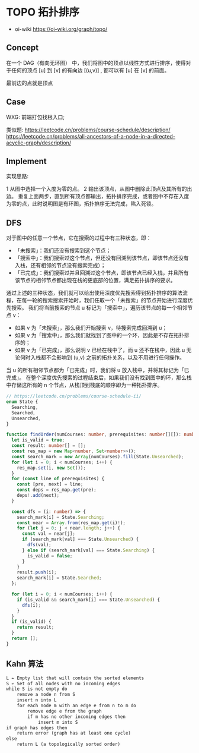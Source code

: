 # TOPO 拓扑排序

- oi-wiki https://oi-wiki.org/graph/topo/

## Concept

在一个 DAG（有向无环图） 中，我们将图中的顶点以线性方式进行排序，使得对于任何的顶点 [u] 到 [v] 的有向边 [(u,v)] , 都可以有 [u] 在 [v] 的前面。

最前边的点就是顶点

## Case

WXG: 前端打包找根入口;

类似题:
https://leetcode.cn/problems/course-schedule/description/
https://leetcode.cn/problems/all-ancestors-of-a-node-in-a-directed-acyclic-graph/description/

## Implement

实现思路:

1 从图中选择一个入度为零的点。
2 输出该顶点，从图中删除此顶点及其所有的出边。
重复上面两步，直到所有顶点都输出，拓扑排序完成，或者图中不存在入度为零的点，此时说明图是有环图，拓扑排序无法完成，陷入死锁。

## DFS

对于图中的任意一个节点，它在搜索的过程中有三种状态，即：

- 「未搜索」：我们还没有搜索到这个节点；
- 「搜索中」：我们搜索过这个节点，但还没有回溯到该节点，即该节点还没有入栈，还有相邻的节点没有搜索完成）；
- 「已完成」：我们搜索过并且回溯过这个节点，即该节点已经入栈，并且所有该节点的相邻节点都出现在栈的更底部的位置，满足拓扑排序的要求。

通过上述的三种状态，我们就可以给出使用深度优先搜索得到拓扑排序的算法流程，在每一轮的搜索搜索开始时，我们任取一个「未搜索」的节点开始进行深度优先搜索。
我们将当前搜索的节点 u 标记为「搜索中」，遍历该节点的每一个相邻节点 v：

- 如果 v 为「未搜索」，那么我们开始搜索 v，待搜索完成回溯到 u；
- 如果 v 为「搜索中」，那么我们就找到了图中的一个环，因此是不存在拓扑排序的；
- 如果 v 为「已完成」，那么说明 v 已经在栈中了，而 u 还不在栈中，因此 u 无论何时入栈都不会影响到 (u,v) 之前的拓扑关系，以及不用进行任何操作。

当 u 的所有相邻节点都为「已完成」时，我们将 u 放入栈中，并将其标记为「已完成」。
在整个深度优先搜索的过程结束后，如果我们没有找到图中的环，那么栈中存储这所有的 n 个节点，从栈顶到栈底的顺序即为一种拓扑排序。

```ts
// https://leetcode.cn/problems/course-schedule-ii/
enum State {
  Searching,
  Searched,
  Unsearched,
}

function findOrder(numCourses: number, prerequisites: number[][]): number[] {
  let is_valid = true;
  const result: number[] = [];
  const res_map = new Map<number, Set<number>>();
  const search_mark = new Array(numCourses).fill(State.Unsearched);
  for (let i = 0; i < numCourses; i++) {
    res_map.set(i, new Set());
  }
  for (const line of prerequisites) {
    const [pre, next] = line;
    const deps = res_map.get(pre);
    deps!.add(next);
  }

  const dfs = (i: number) => {
    search_mark[i] = State.Searching;
    const near = Array.from(res_map.get(i)!);
    for (let j = 0; j < near.length; j++) {
      const val = near[j];
      if (search_mark[val] === State.Unsearched) {
        dfs(val);
      } else if (search_mark[val] === State.Searching) {
        is_valid = false;
      }
    }
    result.push(i);
    search_mark[i] = State.Searched;
  };

  for (let i = 0; i < numCourses; i++) {
    if (is_valid && search_mark[i] === State.Unsearched) {
      dfs(i);
    }
  }
  if (is_valid) {
    return result;
  }
  return [];
}
```

## Kahn 算法

```txt
L ← Empty list that will contain the sorted elements
S ← Set of all nodes with no incoming edges
while S is not empty do
    remove a node n from S
    insert n into L
    for each node m with an edge e from n to m do
        remove edge e from the graph
        if m has no other incoming edges then
            insert m into S
if graph has edges then
    return error (graph has at least one cycle)
else
    return L (a topologically sorted order)
```

